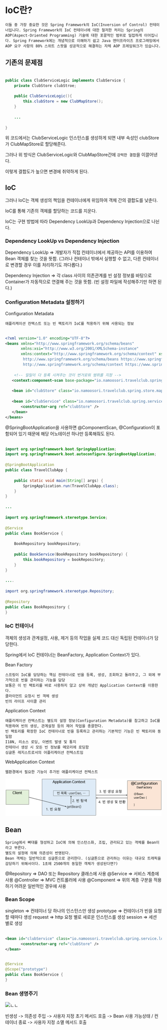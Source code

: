 # IoC란?

    이들 중 가장 중요한 것은 Spring Framework의 IoC(Inversion of Control) 컨테이너입니다. Spring Framework의 IoC 컨테이너에 대한 철저한 처리는 Spring의 AOP(Aspect-Oriented Programming) 기술에 대한 포괄적인 범위로 밀접하게 이어집니다. Spring Framework에는 개념적으로 이해하기 쉽고 Java 엔터프라이즈 프로그래밍에서 AOP 요구 사항의 80% 스위트 스팟을 성공적으로 해결하는 자체 AOP 프레임워크가 있습니다.

## 기존의 문제점

```java

public class ClubServiceLogic implements ClubService {
    private ClubStore clubStroe;

    public ClubServiceLogic(){
        this.clubStore = new ClubMapStore();
    }

    ...

}

```

위 코드에서는 ClubServiceLogic 인스턴스를 생성하게 되면 내부 속성인 clubStore가 ClubMapStore로 할당해준다.

그러나 위 방식은 ClubServiceLogic와 ClubMapStore간에 `강력한 결합`을 이끌어낸다.

이렇게 결합도가 높으면 변경에 취약하게 된다.

## IoC

그러나 IoC는 객체 생성의 책임을 컨테이너에게 위임하여 객체 간의 결합도를 낮춘다.

IoC를 통해 기존의 객체를 할당하는 코드를 지운다.

IoC는 구현 방법에 따라 Dependency LookUp과 Dependency Injection으로 나뉜다.

### Dependency LookUp vs Dependency Injection

Dependency LookUp => 개발자가 직접 컨테이너에서 제공하는 API를 이용하여 Bean 객체를 찾는 것을 뜻함. (그러나 컨테이너 밖에서 실행할 수 없고, 다른 컨테이너로 변경할 경우 이를 처리하기도 까다롭다.)

Dependency Injection => 각 class 사이의 의존관계를 빈 설정 정보를 바탕으로 Container가 자동적으로 연결해 주는 것을 뜻함. (빈 설정 파일에 작성해주기만 하면 된다.)

### Configuration Metadata 설정하기

Configuration Metadata

    애플리케이션 컨택스트 또는 빈 팩토리가 IoC를 적용하기 위해 사용되는 정보

```xml

<?xml version="1.0" encoding="UTF-8"?>
<beans xmlns="http://www.springframework.org/schema/beans"
       xmlns:xsi="http://www.w3.org/2001/XMLSchema-instance"
       xmlns:context="http://www.springframework.org/schema/context" xsi:schemaLocation="
        http://www.springframework.org/schema/beans https://www.springframework.org/schema/beans/spring-beans.xsd
        http://www.springframework.org/schema/context https://www.springframework.org/schema/context/spring-context.xsd">

    <!-- 일일이 다 등록 시켜주는 것이 번거로워 범위를 지정 -->
   <context:component-scan base-package="io.namoosori.travelclub.spring" />

   <bean id="clubStore" class="io.namoosori.travelclub.spring.store.mapstore.ClubMapStore"/>

   <bean id="clubService" class="io.namoosori.travelclub.spring.service.logic.ClubServiceLogic">
       <constructor-arg ref="clubStore" />
   </bean>
</beans>

```

@SpringBootApplication을 사용하면 @ComponentScan, @Configuration이 포함되어 있기 때문에 해당 어노테이션 하나만 등록해줘도 된다.

```java

import org.springframework.boot.SpringApplication;
import org.springframework.boot.autoconfigure.SpringBootApplication;

@SpringBootApplication
public class TravelClubApp {

    public static void main(String[] args) {
        SpringApplication.run(TravelClubApp.class);
    }
}

...

import org.springframework.stereotype.Service;

@Service
public class BookService {

    BookRepository bookRepository;

    public BookService(BookRepository bookRepository) {
        this.bookRepository = bookRepository;
    }
}

....

import org.springframework.stereotype.Repository;

@Repository
public class BookRepository {
}

```

### IoC 컨테이너

객체의 생성과 관계설정, 사용, 제거 등의 작업을 실제 코드 대신 독립된 컨테이너가 담당한다.

Spring에서 IoC 컨테이너는 BeanFactory, Application Context가 있다.

Bean Factory

    스프링이 IoC를 담당하는 핵심 컨테이너로 빈을 등록, 생성, 조회하고 돌려주고, 그 외에 부가적으로 빈을 관리하는 기능을 담당
    보통은 이 빈 팩토리를 바로 사용하지 않고 상위 개념인 Application Context를 이용한다.
    클라이언트 요청시 빈 객체 생성
    빈의 라이프 사이클 관리

Application Context

    애플리케이션 컨텍스트는 별도의 설정 정보(Configuration Metadata)를 참고하고 IoC를 적용하여 빈의 생성, 관계설정 등의 제어 작업을 총괄한다.
    빈 팩토리를 확장한 IoC 컨테이너로 빈을 등록하고 관리하는 기본적인 기능은 빈 팩토리와 동일함
    I18N, 리소스 로딩, 이벤트 발생 및 통지
    컨테이너 생성 시 모든 빈 정보를 메모리에 로딩함
    싱글톤 레지스트로서의 어플리케이션 컨텍스트임

WebApplication Context

    웹환경에서 필요한 기능이 추가된 애플리케이션 컨텍스트

![ss](./img/application-context.png)

## Bean

    Spring에서 뼈대를 형성하고 IoC에 의해 인스턴스화, 조립, 관리되고 있는 객체를 Bean이라고 부른다.
    별도의 설정에 의해 의존성이 반영된다.
    Bean 객체는 일반적으로 싱글톤으로 관리한다. (싱글톤으로 관리하는 이유는 대규모 트래픽을 감당하기 위해서이다. 1초에 2500개의 동일한 객체가 생성된다면?)

@Repository => DAO 또는 Repository 클래스에 사용
@Service => 서비스 계층에 사용
@Controller => MVC 컨트롤러에 사용
@Component => 위의 계층 구분을 적용하기 어려운 일반적인 경우에 사용

### Bean Scope

singleton => 컨테이너 당 하나의 인스턴스만 생성
prototype => 컨테이너가 빈을 요청할 때마다 생성
request => http 요청 별로 새로운 인스턴스를 생성
session => 세션 별로 생성

```xml

<bean id="clubService" class="io.namoosori.travelclub.spring.service.logic.ClubServiceLogic" scope="prototype">
       <constructor-arg ref="clubStore" />
</bean>

```

```java

@Service
@Scope("prototype")
public class BookService {
}

```

### Bean 생명주기

![ㄴㄴ](https://media.geeksforgeeks.org/wp-content/uploads/20200428011831/Bean-Life-Cycle-Process-flow3.png)

빈생성 -> 의존성 주입 -> 사용자 지정 초기 메서드 호출 -> Bean 사용 가능상태 / 컨테이너 종료 -> 사용자 지정 소멸 메서드 호출
